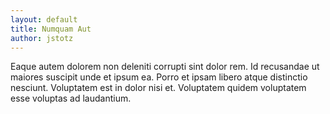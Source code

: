 ```yaml
---
layout: default
title: Numquam Aut
author: jstotz
---
```


Eaque autem dolorem non deleniti corrupti sint dolor rem. Id recusandae ut maiores suscipit unde et ipsum ea. Porro et ipsam libero atque distinctio nesciunt. Voluptatem est in dolor nisi et. Voluptatem quidem voluptatem esse voluptas ad laudantium.
